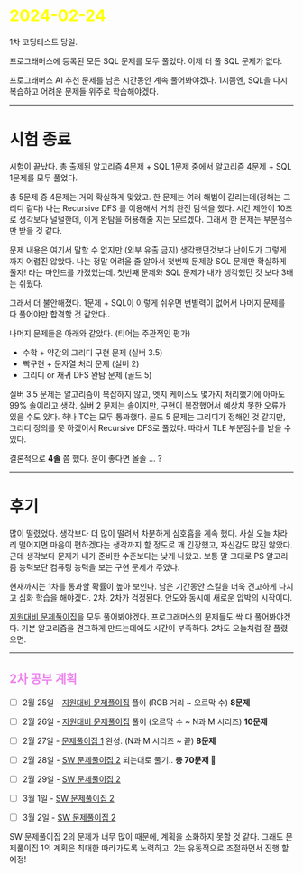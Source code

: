 # <span style="color:yellow">2024-02-24</span>

1차 코딩테스트 당일.

프로그래머스에 등록된 모든 SQL 문제를 모두 풀었다.
이제 더 풀 SQL 문제가 없다.

프로그래머스 AI 추천 문제를 남은 시간동안 계속 풀어봐야겠다.
1시쯤엔, SQL을 다시 복습하고 어려운 문제들 위주로 학습해야겠다.


- - -


# 시험 종료

시험이 끝났다.
총 출제된 알고리즘 4문제 + SQL 1문제 중에서
알고리즘 4문제 + SQL 1문제를 모두 풀었다.

총 5문제 중 4문제는 거의 확실하게 맞았고.
한 문제는 여러 해법이 갈리는데(정해는 그리디 같다) 나는 Recursive DFS 를 이용해서 거의 완전 탐색을 했다.
시간 제한이 10초로 생각보다 널널한데, 이게 완탐을 허용해줄 지는 모르겠다. 그래서 한 문제는 부분점수만 받을 것 같다.

문제 내용은 여기서 말할 수 없지만 (외부 유출 금지)
생각했던것보다 난이도가 그렇게까지 어렵진 않았다. 나는 정말 어려울 줄 알아서 첫번째 문제랑 SQL 문제만 확실하게 풀자! 라는 마인드를 가졌었는데. 첫번째 문제와 SQL 문제가 내가 생각했던 것 보다 3배는 쉬웠다.

그래서 더 불안해졌다. 1문제 + SQL이 이렇게 쉬우면 변별력이 없어서 나머지 문제를 다 풀어야만 합격할 것 같았다..

나머지 문제들은 아래와 같았다. (티어는 주관적인 평가)

- 수학 + 약간의 그리디 구현 문제 (실버 3.5)
- 빡구현 + 문자열 처리 문제 (실버 2)
- 그리디 or 재귀 DFS 완탐 문제 (골드 5)


실버 3.5 문제는 알고리즘이 복잡하지 않고, 엣지 케이스도 몇가지 처리했기에 아마도 99% 솔이라고 생각.
실버 2 문제는 솔이지만, 구현이 복잡했어서 예상치 못한 오류가 있을 수도 있다. 허나 TC는 모두 통과했다.
골드 5 문제는 그리디가 정해인 것 같지만, 그리디 정의를 못 하겠어서 Recursive DFS로 풀었다. 따라서 TLE 부분점수를 받을 수 있다.


결론적으로 **4솔** 쯤 했다. 운이 좋다면 올솔 ... ?



- - -


# 후기

많이 떨렸었다. 생각보다 더 많이 떨려서 차분하게 심호흡을 계속 했다.
사실 오늘 차라리 떨어지면 마음이 편하겠다는 생각까지 할 정도로 꽤 긴장했고, 자신감도 많진 않았다.
근데 생각보다 문제가 내가 준비한 수준보다는 낮게 나왔고. 보통 말 그대로 PS 알고리즘 능력보단 컴퓨팅 능력을 보는 구현 문제가 주였다.

현재까지는 1차를 통과할 확률이 높아 보인다. 남은 기간동안 스킬을 더욱 견고하게 다지고 심화 학습을 해야겠다.
2차. 2차가 걱정된다. 안도와 동시에 새로운 압박의 시작이다\.

[지원대비 문제풀이집](https://www.acmicpc.net/workbook/view/10475)을 모두 풀어봐야겠다.
프로그래머스의 문제들도 싹 다 풀어봐야겠다.
기본 알고리즘을 견고하게 만드는데에도 시간이 부족하다. 2차도 오늘처럼 잘 풀렸으면.




- - -



##  <span style="color:violet">2차 공부 계획</span>
- [ ] 2월 25일 - [지원대비 문제풀이집](https://www.acmicpc.net/workbook/view/10475) 풀이 (RGB 거리 ~ 오르막 수) **8문제**
- [ ] 2월 26일 - [지원대비 문제풀이집](https://www.acmicpc.net/workbook/view/10475) 풀이 (오르막 수 ~ N과 M 시리즈) **10문제**
- [ ] 2월 27일 - [문제풀이집 1](https://www.acmicpc.net/workbook/view/10475) 완성. (N과 M 시리즈 ~ 끝) **8문제**
- [ ] 2월 28일 - [SW 문제풀이집 2](https://www.acmicpc.net/workbook/view/18254) 되는대로 풀기.. **총 70문제 🤯**
- [ ] 2월 29일 - [SW 문제풀이집 2](https://www.acmicpc.net/workbook/view/18254)
- [ ] 3월 1일 - [SW 문제풀이집 2](https://www.acmicpc.net/workbook/view/18254)
- [ ] 3월 2일 - [SW 문제풀이집 2](https://www.acmicpc.net/workbook/view/18254)


SW 문제풀이집 2의 문제가 너무 많이 때문에, 계획을 소화하지 못할 것 같다.
그래도 문제풀이집 1의 계획은 최대한 따라가도록 노력하고. 2는 유동적으로 조절하면서 진행 할 예정!


